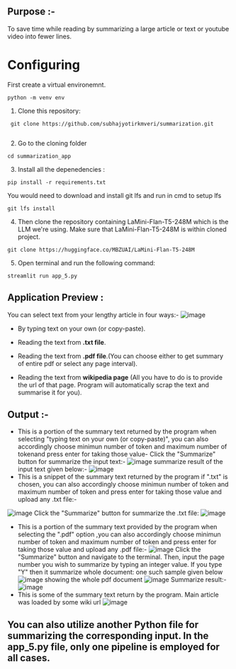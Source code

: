 ## Purpose :- 

To save time while reading by summarizing a large article or text or youtube video into fewer lines. 

# Configuring
First create a virtual environemnt.
```
python -m venv env
```
1. Clone this repository:
   
```
 git clone https://github.com/subhajyotirkmveri/summarization.git
 
```
2. Go to the cloning folder
```
cd summarization_app
```
3. Install all the depenedencies :   
```
pip install -r requirements.txt
```

You would need to download and install git lfs 
and run in cmd to setup lfs
```
git lfs install 
```
4. Then clone the repository containing LaMini-Flan-T5-248M which is the LLM we're using. Make sure that LaMini-Flan-T5-248M is within cloned project.
```
git clone https://huggingface.co/MBZUAI/LaMini-Flan-T5-248M
```

5. Open terminal and run the following command:
```
streamlit run app_5.py
```
## Application Preview :
You can select text from your lengthy article in four ways:-
![image](https://github.com/subhajyotirkmveri/summarization_app/blob/main/asset/asset_1.jpeg)

  - By typing text on your own (or copy-paste).
  - Reading the text from **.txt file**.
  - Reading the text from **.pdf file**.(You can choose either to get summary of entire pdf or select any page interval).
  
  - Reading the text from **wikipedia page** (All you have to do is to provide the url of that page. Program will automatically scrap the text and summarise it for you).
  

 
## Output :- 
- This is a portion of the summary text returned by the program when selecting "typing text on your own (or copy-paste)", you can also accordingly choose minimun number of token and maximum number of tokenand press enter for taking those value-
Click the "Summarize" button for summarize the input text:-
![image](https://github.com/subhajyotirkmveri/summarization_app/blob/main/asset/asset_2.jpeg)
summarize result of the input text given below:-
![image](https://github.com/subhajyotirkmveri/summarization_app/blob/main/asset/asset_3.jpeg)
- This is a snippet of the summary text returned by the program if ".txt" is chosen, you can also accordingly choose minimun number of token and maximum number of token and press enter for taking those value and upload any .txt file:-

![image](https://github.com/subhajyotirkmveri/summarization_app/blob/main/asset/asset_4.jpeg)
Click the "Summarize" button for summarize the .txt file:
![image](https://github.com/subhajyotirkmveri/summarization_app/blob/main/asset/asset_5.jpeg)
- This is a portion of the summary text provided by the program when selecting the ".pdf" option ,you can also accordingly choose minimun number of token and maximum number of token and press enter for taking those value and upload any .pdf file:-
![image](https://github.com/subhajyotirkmveri/summarization_app/blob/main/asset/asset_6.jpeg)
Click the "Summarize" button and navigate to the terminal. Then, input the page number you wish to summarize by typing an integer value. If you type "Y" then it summarize whole document: one such sample given below
![image](https://github.com/subhajyotirkmveri/summarization_app/blob/main/asset/asset_7.jpeg)
showing the whole pdf document
![image](https://github.com/subhajyotirkmveri/summarization_app/blob/main/asset/asset_8.jpeg)
Summarize result:-
![image](https://github.com/subhajyotirkmveri/summarization_app/blob/main/asset/asset_9.jpeg)
- This is some of the summary text return by the program. Main article was loaded by some wiki url
![image](https://github.com/subhajyotirkmveri/summarization_app/blob/main/asset/asset_10.jpeg)

## You can also utilize another Python file for summarizing the corresponding input. In the app_5.py file, only one pipeline is employed for all cases.   

   

